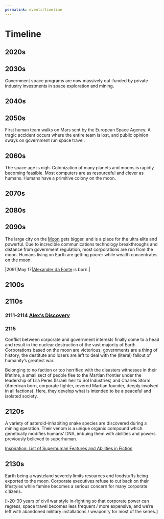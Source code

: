 ```yaml
---
permalink: events/timeline
---
```


# Timeline

## 2020s

## 2030s

Government space programs are now massively out-funded by private industry investments in space exploration and mining.

## 2040s

## 2050s

First human team walks on Mars sent by the European Space Agency. A tragic accident occurs where the entire team is lost, and public opinion sways on government run space travel.

## 2060s
The space age is nigh. Colonization of many planets and moons is rapidly becoming feasible. Most computers are as resourceful and clever as humans. Humans have a primitive colony on the moon.

## 2070s

## 2080s

## 2090s

The large city on the [Moon](/locations/moon) gets bigger, and is a place for the ultra elite and powerful. Due to incredible communications technology breakthroughs and distance from government regulation, most corporations are run from the moon. Humans living on Earth are getting poorer while wealth concentrates on the moon.

|2091|May 17|[Alexander da Fonte](/people/alex_da_fonte) is born.|

## 2100s

## 2110s

### 2111-2114 [Alex’s Discovery](/media/short_stories/alexs_discovery)

### 2115

Conflict between corporate and government interests finally come to a head and result in the nuclear destruction of the vast majority of Earth. Corporations based on the moon are victorious; governments are a thing of history; the destitute and losers are left to deal with the (literal) fallout of humanity’s greatest war.

Belonging to no faction or too horrified with the disasters witnesses in their lifetime, a small sect of people flee to the Martian frontier under the leadership of Lila Peres (Israeli heir to Sol Industries) and Charles Storm (American born, corporate fighter, revered Martian founder, deeply involved in all factions). Here, they develop what is intended to be a peaceful and isolated society.

## 2120s

A variety of asteroid-inhabiting snake species are discovered during a mining operation. Their venom is a unique organic compound which genetically modifies humans’ DNA, imbuing them with abilities and powers previously believed to superhuman.

[Inspiration: List of Superhuman Features and Abilities in Fiction](https://en.wikipedia.org/wiki/List_of_superhuman_features_and_abilities_in_fiction)

## 2130s

Earth being a wasteland severely limits resources and foodstuffs being exported to the moon. Corporate executives refuse to cut back on their lifestyles while famine becomes a serious concern for many corporate citizens. 

[~20-30 years of civil war style in-fighting so that corporate power can regress, space travel becomes less frequent / more expensive, and we’re left with abandoned military installations / weaponry for most of the series.]

